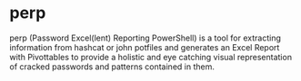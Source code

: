 # perp
perp (Password Excel(lent) Reporting PowerShell) is a tool for extracting information from hashcat or john potfiles and generates an Excel Report with Pivottables to provide a holistic and eye catching visual representation of cracked passwords and patterns contained in them.
